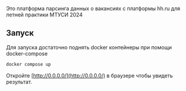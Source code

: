 Это платформа парсинга данных о вакансиях с платформы hh.ru для летней практики МТУСИ 2024

## Запуск

Для запуска достаточно поднять docker контейнеры при помощи docker-compose

```bash
docker compose up
```

Откройте [http://0.0.0.0/](http://0.0.0.0/) в браузере чтобы увидеть результат.
